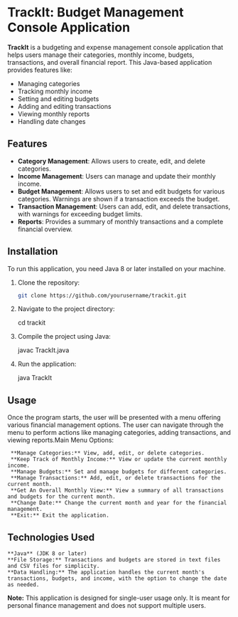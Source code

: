 # TrackIt: Budget Management Console Application

**TrackIt** is a budgeting and expense management console application that helps users manage their categories, monthly income, budgets, transactions, 
and overall financial report. This Java-based application provides features like:

- Managing categories
- Tracking monthly income
- Setting and editing budgets
- Adding and editing transactions
- Viewing monthly reports
- Handling date changes

## Features

- **Category Management**: Allows users to create, edit, and delete categories.
- **Income Management**: Users can manage and update their monthly income.
- **Budget Management**: Allows users to set and edit budgets for various categories. Warnings are shown if a transaction exceeds the budget.
- **Transaction Management**: Users can add, edit, and delete transactions, with warnings for exceeding budget limits.
- **Reports**: Provides a summary of monthly transactions and a complete financial overview.

## Installation

To run this application, you need Java 8 or later installed on your machine.

1. Clone the repository:
   ```bash
   git clone https://github.com/yourusername/trackit.git
2. Navigate to the project directory:

   cd trackit

3. Compile the project using Java:

   javac TrackIt.java

4. Run the application:

   java TrackIt

## Usage

Once the program starts, the user will be presented with a menu offering various financial management options. The user can navigate through the menu 
to perform actions like managing categories, adding transactions, and viewing reports.Main Menu Options:

     **Manage Categories:** View, add, edit, or delete categories.
     **Keep Track of Monthly Income:** View or update the current monthly income.
     **Manage Budgets:** Set and manage budgets for different categories.
     **Manage Transactions:** Add, edit, or delete transactions for the current month.
     **Get An Overall Monthly View:** View a summary of all transactions and budgets for the current month.
     **Change Date:** Change the current month and year for the financial management.
     **Exit:** Exit the application.

## Technologies Used

    **Java** (JDK 8 or later)
    **File Storage:** Transactions and budgets are stored in text files and CSV files for simplicity.
    **Data Handling:** The application handles the current month's transactions, budgets, and income, with the option to change the date as needed.

**Note:** This application is designed for single-user usage only. It is meant for personal finance management and does not support multiple users.
    

    
    
